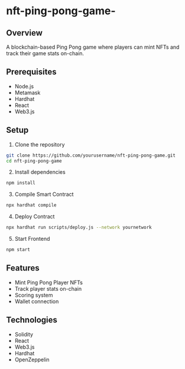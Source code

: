 # nft-ping-pong-game-

## Overview
A blockchain-based Ping Pong game where players can mint NFTs and track their game stats on-chain.

## Prerequisites
- Node.js
- Metamask
- Hardhat
- React
- Web3.js

## Setup
1. Clone the repository
```bash
git clone https://github.com/yourusername/nft-ping-pong-game.git
cd nft-ping-pong-game
```

2. Install dependencies
```bash
npm install
```

3. Compile Smart Contract
```bash
npx hardhat compile
```

4. Deploy Contract
```bash
npx hardhat run scripts/deploy.js --network yournetwork
```

5. Start Frontend
```bash
npm start
```

## Features
- Mint Ping Pong Player NFTs
- Track player stats on-chain
- Scoring system
- Wallet connection

## Technologies
- Solidity
- React
- Web3.js
- Hardhat
- OpenZeppelin
